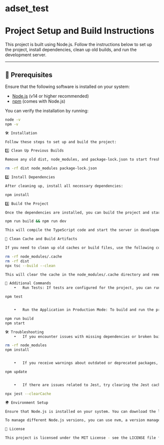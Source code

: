 # adset_test
# Project Setup and Build Instructions

This project is built using Node.js. Follow the instructions below to set up the project, install dependencies, clean up old builds, and run the development server.

---

## 🚀 Prerequisites

Ensure that the following software is installed on your system:

- [Node.js](https://nodejs.org/) (v14 or higher recommended)
- [npm](https://npmjs.com/) (comes with Node.js)

You can verify the installation by running:

```bash
node -v
npm -v

🛠️ Installation

Follow these steps to set up and build the project:

1️⃣ Clean Up Previous Builds

Remove any old dist, node_modules, and package-lock.json to start fresh:

rm -rf dist node_modules package-lock.json

2️⃣ Install Dependencies

After cleaning up, install all necessary dependencies:

npm install

3️⃣ Build the Project

Once the dependencies are installed, you can build the project and start the development server:

npm run build && npm run dev

This will compile the TypeScript code and start the server in development mode.

🧹 Clean Cache and Build Artifacts

If you need to clean up old caches or build files, use the following commands:

rm -rf node_modules/.cache
rm -rf dist
npx tsc --build --clean

This will clear the cache in the node_modules/.cache directory and remove the old build files in the dist folder, ensuring a fresh start for the next build.

🔧 Additional Commands
	•	Run Tests: If tests are configured for the project, you can run them using the following command:

npm test


	•	Run the Application in Production Mode: To build and run the project in production mode, use the following commands:

npm run build
npm start

🛠️ Troubleshooting
	•	If you encounter issues with missing dependencies or broken builds, try removing node_modules and reinstalling the dependencies:

rm -rf node_modules
npm install


	•	If you receive warnings about outdated or deprecated packages, you can update them with:

npm update


	•	If there are issues related to Jest, try clearing the Jest cache:

npx jest --clearCache

🌍 Environment Setup

Ensure that Node.js is installed on your system. You can download the latest version from here.

To manage different Node.js versions, you can use nvm, a version manager for Node.js.

📄 License

This project is licensed under the MIT License - see the LICENSE file for details.
